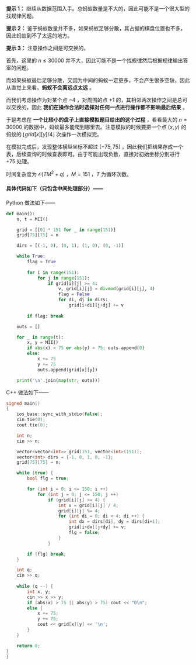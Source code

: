 **提示 1：** 继续从数据范围入手。总蚂蚁数量是不大的，因此可能不是一个很大型的找规律问题。

**提示 2：** 鉴于蚂蚁数量并不多，如果蚂蚁足够分散，其占据的棋盘位置也不多。因此蚂蚁到不了太远的地方。

**提示 3：** 注意操作之间是可交换的。

首先，这里的 $n\leq 30000$ 并不大，因此可能不是一个找规律然后根据规律输出答案的问题。

而如果蚂蚁最后足够分散，又因为中间的蚂蚁一定更多，不会产生很多空缺，因此从直觉上来看，**蚂蚁不会离远点太远** 。

而我们考虑操作为对某个点 $-4$ ，对周围的点 $+1$ 的，其相邻两次操作之间是总可以交换的，因此 **我们在操作合法时选择对任何一点进行操作都不影响最后结果** 。

于是考虑在 **一个比较小的盘子上直接模拟题目给出的这个过程** ，看看最大的 $n=30000$ 的数据中，蚂蚁最多能爬到哪里去。注意模拟的时候要把一个点 $(x,y)$ 的蚂蚁的 $\lfloor grid[x][y] / 4\rfloor$ 次操作一次模拟完。

在模拟完成后，发现整体横纵坐标不超过 $[-75,75]$ ，因此我们把结果存成一个表，后续查询的时候查表即可。由于可能出现负数，直接对初始坐标分别进行 $+75$ 处理。

时间复杂度为 $\mathcal{O}(TM^2+q)$ ，$M=151$ ，$T$ 为循环次数。

#### 具体代码如下（只包含中间处理部分）——

Python 做法如下——

```Python []
def main():
    n, t = MII()

    grid = [[0] * 151 for _ in range(151)]
    grid[75][75] = n

    dirs = [(-1, 0), (0, 1), (1, 0), (0, -1)]

    while True:
        flag = True
        
        for i in range(151):
            for j in range(151):
                if grid[i][j] >= 4:
                    v, grid[i][j] = divmod(grid[i][j], 4)
                    flag = False
                    for di, dj in dirs:
                        grid[i+di][j+dj] += v
        
        if flag: break

    outs = []

    for _ in range(t):
        x, y = MII()
        if abs(x) > 75 or abs(y) > 75: outs.append(0)
        else:
            x += 75
            y += 75
            outs.append(grid[x][y])

    print('\n'.join(map(str, outs)))
```

C++ 做法如下——

```cpp []
signed main()
{
    ios_base::sync_with_stdio(false);
    cin.tie(0);
    cout.tie(0);

    int n;
    cin >> n;

    vector<vector<int>> grid(151, vector<int>(151));
    vector<int> dirs = {-1, 0, 1, 0, -1};
    grid[75][75] = n;

    while (true) {
        bool flg = true;

        for (int i = 0; i <= 150; i ++) 
            for (int j = 0; j <= 150; j ++) 
                if (grid[i][j] >= 4) {
                    int v = grid[i][j] / 4;
                    grid[i][j] %= 4;
                    for (int di = 0; di < 4; di ++) {
                        int dx = dirs[di], dy = dirs[di+1];
                        grid[i+dx][j+dy] += v;
                        flg = false;
                    }
                }

        if (flg) break;
    }

    int q;
    cin >> q;
    
    while (q --) {
        int x, y;
        cin >> x >> y;
        if (abs(x) > 75 || abs(y) > 75) cout << "0\n";
        else {
            x += 75;
            y += 75;
            cout << grid[x][y] << '\n';
        }
    }

    return 0;
}
}
```